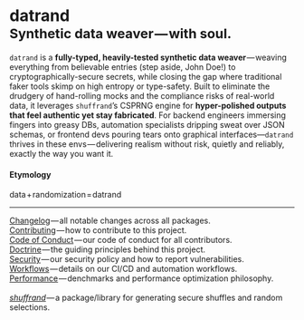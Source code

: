 <!-- ./datrand/README.md -->
# datrand<br><small>Synthetic data weaver — with **soul**.</small>
`datrand` is a **fully-typed, heavily-tested synthetic data weaver** — weaving everything from believable entries (step aside, John Doe!) to cryptographically-secure secrets, while closing the gap where traditional faker tools skimp on high entropy or type-safety. Built to eliminate the drudgery of hand-rolling mocks and the compliance risks of real-world data, it leverages `shuffrand`’s CSPRNG engine for **hyper-polished outputs that feel authentic yet stay fabricated**. For backend engineers immersing fingers into greasy DBs, automation specialists dripping sweat over JSON schemas, or frontend devs pouring tears onto graphical interfaces—`datrand` thrives in these envs — delivering realism without risk, quietly and reliably, exactly the way you want it.

#### Etymology
data + randomization = datrand

---

[Changelog](https://github.com/DoronBrayer/your-monorepo-name/blob/main/CHANGELOG.md) — all notable changes across all packages.<br>
[Contributing](https://github.com/DoronBrayer/your-monorepo-name/blob/main/CONTRIBUTING.md) — how to contribute to this project.<br>
[Code of Conduct](https://github.com/DoronBrayer/your-monorepo-name/blob/main/CODE_OF_CONDUCT.md) — our code of conduct for all contributors.<br>
[Doctrine](https://github.com/DoronBrayer/your-monorepo-name/blob/main/DOCTRINE.md) — the guiding principles behind this project.<br>
[Security](https://github.com/DoronBrayer/your-monorepo-name/blob/main/SECURITY.md) — our security policy and how to report vulnerabilities.<br>
[Workflows](https://github.com/DoronBrayer/your-monorepo-name/blob/main/WORKFLOWS.md) — details on our CI/CD and automation workflows.<br>
[Performance](https://github.com/DoronBrayer/your-monorepo-name/blob/main/PERFORMANCE.md) — denchmarks and performance optimization philosophy.<br><br>
[_shuffrand_](https://github.com/DoronBrayer/your-monorepo-name/blob/main/shuffrand/README.md) — a package/library for generating secure shuffles and random selections.


